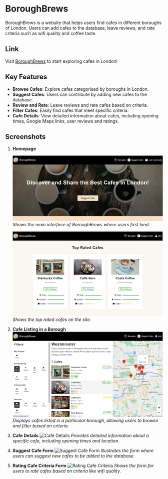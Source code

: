 # BoroughBrews

BoroughBrews is a website that helps users find cafes in different boroughs of London. Users can add cafes to the database, leave reviews, and rate criteria such as wifi quality and coffee taste.

## Link

Visit [BoroughBrews](https://boroughbrews.onrender.com/) to start exploring cafes in London!

## Key Features

- **Browse Cafes**: Explore cafes categorised by boroughs in London.
- **Suggest Cafes**: Users can contribute by adding new cafes to the database.
- **Review and Rate**: Leave reviews and rate cafes based on criteria.
- **Filter Cafes**: Easily find cafes that meet specific criteria.
- **Cafe Details**: View detailed information about cafes, including opening times, Google Maps links, user reviews and ratings.

## Screenshots

1. **Homepage**
   
   ![Homepage](screenshots/homepage.png)
   *Shows the main interface of BoroughBrews where users first land.*

   ![Homepage_2](screenshots/top_cafes.png)
   *Shows the top rated cafes on the site.*

3. **Cafe Listing in a Borough**
   ![Cafe Listing](screenshots/cafe_listing_at_borough.png)
   *Displays cafes listed in a particular borough, allowing users to browse and filter based on criteria.*

4. **Cafe Details**
   ![Cafe Details](screenshots/cafe_details.png)
   *Provides detailed information about a specific cafe, including opening times and location.*

5. **Suggest Cafe Form**
   ![Suggest Cafe Form](screenshots/add_cafe_form.png)
   *Illustrates the form where users can suggest new cafes to be added to the database.*

6. **Rating Cafe Criteria Form**
   ![Rating Cafe Criteria](screenshots/rating_cafe_criteria.png)
   *Shows the form for users to rate cafes based on criteria like wifi quality.*
